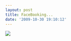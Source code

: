 ```yaml
---
layout: post
title: FaceBooking...
date: '2009-10-30 19:10:12'
---
```



![](http://languagelog.ldc.upenn.edu/myl/NS_Facebook.gif)


